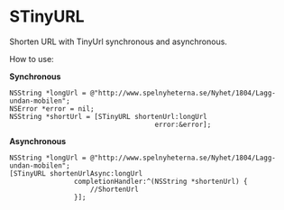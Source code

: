 STinyURL
========

Shorten URL with TinyUrl synchronous and asynchronous.

How to use:

**Synchronous**

	NSString *longUrl = @"http://www.spelnyheterna.se/Nyhet/1804/Lagg-undan-mobilen";
	NSError *error = nil;
	NSString *shortUrl = [STinyURL shortenUrl:longUrl 
									    error:&error];


**Asynchronous**

	NSString *longUrl = @"http://www.spelnyheterna.se/Nyhet/1804/Lagg-undan-mobilen";
	[STinyURL shortenUrlAsync:longUrl
	                completionHandler:^(NSString *shortenUrl) {
	                	//ShortenUrl
	                }];
